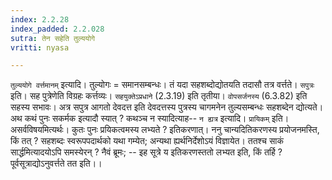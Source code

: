 ```yaml
---
index: 2.2.28
index_padded: 2.2.028
sutra: तेन सहेति तुल्ययोगे
vritti: nyasa

---
```

`तुल्ययोगे वर्त्तमानम्` इत्यादि। तुल्योगः = समानसम्बन्धः। तं यदा सहशब्दोद्योतयति तदासौ तत्र वर्त्तते। `सपुत्रः` इति। सह पुत्रेणेति विग्रहः कर्त्तव्यः। `सहयुक्तेऽप्रधाने` (2.3.19) इति तृतीया। `वोपसर्जनस्य` (6.3.82) इति सहस्य सभावः। अत्र सपुत्र आगतो देवदत्त इति देवदत्तस्य पुत्रस्य चागमनेन तुल्यसम्बन्धः सहशब्देन द्योत्यते। अथ कथं पुनः सकर्मक इत्यादौ स्यात् ? कथञ्च न स्यादित्याह-- `न ह्यत्र` इत्यादि। `प्रायिकम्` इति।असर्वविषयमित्यर्थः। कुतः पुनः प्रयिकत्वमस्य लभ्यते ? इतिकरणात्। ननु चान्यदितिकरणस्य प्रयोजनमस्ति, किं तत् ? सहशब्दः स्वरूपपदार्थको यथा गम्येत; अन्यथा ह्यर्थनिर्देशोऽयं विज्ञायेत। ततश्च साकं सार्द्धमित्यादयोऽपि समस्येरन् ? नैवं ब्रूमः; -- इह सूत्रे य इतिकरणस्ततो लभ्यत इति, किं तर्हि ? पूर्वसूत्राद्योऽनुवर्त्तते तत इति।।